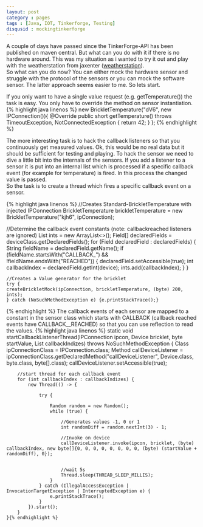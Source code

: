 ```yaml
---
layout: post
category : pages
tags : [Java, IOT, Tinkerforge, Testing]
disqusid : mockingtinkerforge
---
```


A couple of days have passed since the TinkerForge-API has been published on maven central. But what can you do with it if there is no hardware around. This was my situation
as i wanted to try it out and play with the weatherstation from jaxenter (<a href="http://jaxenter.de/Internet-of-Things-mit-Java-8-TinkerForge-Teil-5-171242">weatherstation</a>).<br/>
So what can you do now? You can either mock the hardware sensor and struggle with the protocol of the sensors or you can mock the software sensor. The latter approach seems easier to me. So lets start.<br/>

If you only want to have a single value request (e.g. getTemperature()) the task is easy. You only have to override the method on sensor instantiation.
{% highlight java linenos %}
new BrickletTemperature("dV6", new IPConnection()){
    @Override
    public short getTemperature() throws TimeoutException, NotConnectedException {
           return 42;
    }
};
{% endhighlight %}

The more interesting task is to hack the callback listeners so that you continuously get measured values. Ok, this would be no real data but it should be sufficient for
testing and playing. To hack the sensor we need to dive a little bit into the internals of the sensors. If you add a listener to a sensor it is put into an internal list which is
processed if a specific callback event (for example for temperature) is fired. In this process the changed value is passed.<br/>
So the task is to create a thread which fires a specific callback event on a sensor.

{% highlight java linenos %}
//Creates Standard-BrickletTemperature with injected IPConnection
BrickletTemperature brickletTemperature = new BrickletTemperature("kjh6", ipConnection);

//Determine the callback event constants (note: callbackreached listeners are ignored)
List<Integer> ints = new ArrayList<>();
    Field[] declaredFields = deviceClass.getDeclaredFields();
    for (Field declaredField : declaredFields) {
    String fieldName = declaredField.getName();
    if (fieldName.startsWith("CALLBACK_") && !fieldName.endsWith("REACHED")) {
    declaredField.setAccessible(true);
    int callbackIndex = declaredField.getInt(device);
    ints.add(callbackIndex);
    }
    }

    //Creates a Value generator for the bricklet
    try {
    createBrickletMock(ipConnection, brickletTemperature, (byte) 200, ints);
    } catch (NoSuchMethodException e) {e.printStackTrace();}
{% endhighlight %}
The callback events of each sensor are mapped to a constant in the sensor class which starts with CALLBACK (callback reached events have CALLBACK_<name>_REACHED) so that you can use reflection to read the values.
{% highlight java linenos %}
static <Bricklet extends Device> void startCallbackListenerThread(IPConnection ipcon, Device bricklet, byte startValue, List<Integer> callbackIndizes) throws NoSuchMethodException {
        Class<IPConnection> ipConnectionClass = IPConnection.class;
        Method callDeviceListener = ipConnectionClass.getDeclaredMethod("callDeviceListener", Device.class, byte.class, byte[].class);
        callDeviceListener.setAccessible(true);

        //start thread for each callback event
        for (int callbackIndex : callbackIndizes) {
            new Thread(() -> {

                try {

                    Random random = new Random();
                    while (true) {

                        //Generates values -1, 0 or 1
                        int randomDiff = random.nextInt(3) - 1;

                        //Invoke on device
                        callDeviceListener.invoke(ipcon, bricklet, (byte) callbackIndex, new byte[]{0, 0, 0, 0, 0, 0, 0, 0, (byte) (startValue + randomDiff), 0});


                        //wait 5s
                        Thread.sleep(THREAD_SLEEP_MILLIS);
                    }
                } catch (IllegalAccessException | InvocationTargetException | InterruptedException e) {
                    e.printStackTrace();
                }
            }).start();
        }
    }{% endhighlight %}
